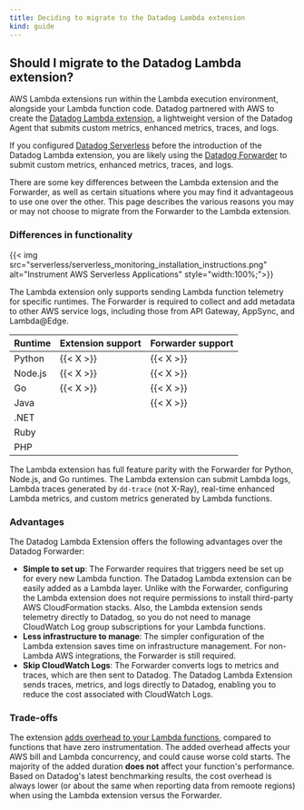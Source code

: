 ```yaml
---
title: Deciding to migrate to the Datadog Lambda extension
kind: guide
---
```


## Should I migrate to the Datadog Lambda extension?

AWS Lambda extensions run within the Lambda execution environment, alongside your Lambda function code. Datadog partnered with AWS to create the [Datadog Lambda extension][1], a lightweight version of the Datadog Agent that submits custom metrics, enhanced metrics, traces, and logs.

If you configured [Datadog Serverless][2] before the introduction of the Datadog Lambda extension, you are likely using the [Datadog Forwarder][3] to submit custom metrics, enhanced metrics, traces, and logs.

There are some key differences between the Lambda extension and the Forwarder, as well as certain situations where you may find it advantageous to use one over the other. This page describes the various reasons you may or may not choose to migrate from the Forwarder to the Lambda extension.

### Differences in functionality

{{< img src="serverless/serverless_monitoring_installation_instructions.png" alt="Instrument AWS Serverless Applications"  style="width:100%;">}}

The Lambda extension only supports sending Lambda function telemetry for specific runtimes. The Forwarder is required to collect and add metadata to other AWS service logs, including those from API Gateway, AppSync, and Lambda@Edge.

| Runtime | Extension support | Forwarder support |
| ------- | ----------------- | ----------------- |
| Python  | {{< X >}}         | {{< X >}}         |
| Node.js | {{< X >}}         | {{< X >}}         |
| Go      | {{< X >}}         | {{< X >}}         |
| Java    |                   | {{< X >}}         |
| .NET    |                   |                   |
| Ruby    |                   |                   |
| PHP     |                   |                   |

The Lambda extension has full feature parity with the Forwarder for Python, Node.js, and Go runtimes. The Lambda extension can submit Lambda logs, Lambda traces generated by `dd-trace` (not X-Ray), real-time enhanced Lambda metrics, and custom metrics generated by Lambda functions.

### Advantages

The Datadog Lambda Extension offers the following advantages over the Datadog Forwarder:

- **Simple to set up**: The Forwarder requires that triggers need be set up for every new Lambda function. The Datadog Lambda extension can be easily added as a Lambda layer. Unlike with the Forwarder, configuring the Lambda extension does not require permissions to install third-party AWS CloudFormation stacks. Also, the Lambda extension sends telemetry directly to Datadog, so you do not need to manage CloudWatch Log group subscriptions for your Lambda functions.
- **Less infrastructure to manage**: The simpler configuration of the Lambda extension saves time on infrastructure management. For non-Lambda AWS integrations, the Forwarder is still required.
- **Skip CloudWatch Logs**: The Forwarder converts logs to metrics and traces, which are then sent to Datadog. The Datadog Lambda Extension sends traces, metrics, and logs directly to Datadog, enabling you to reduce the cost associated with CloudWatch Logs.

### Trade-offs

The extension [adds overhead to your Lambda functions][4], compared to functions that have zero instrumentation. The added overhead affects your AWS bill and Lambda concurrency, and could cause worse cold starts. The majority of the added duration **does not** affect your function's performance. Based on Datadog's latest benchmarking results, the cost overhead is always lower (or about the same when reporting data from remoote regions) when using the Lambda extension versus the Forwarder.


[1]: /serverless/libraries_integrations/extension/
[2]: /serverless
[3]: /serverless/libraries_integrations/forwarder/
[4]: /serverless/libraries_integrations/extension/#overhead
